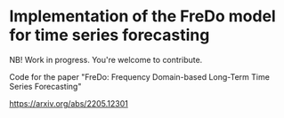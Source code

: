 # Implementation of the FreDo model for time series forecasting
NB! Work in progress. You're welcome to contribute. 

Code for the paper "FreDo: Frequency Domain-based Long-Term Time Series Forecasting"

https://arxiv.org/abs/2205.12301



